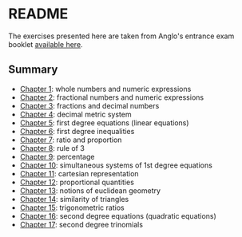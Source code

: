 # README

The exercises presented here are taken from Anglo's entrance exam booklet [available here](https://www.academia.edu/33245222/Anglo_apostila_zero_math).

## Summary

- [Chapter 1](./chapter01.md): whole numbers and numeric expressions
- [Chapter 2](no-link): fractional numbers and numeric expressions
- [Chapter 3](no-link): fractions and decimal numbers
- [Chapter 4](no-link): decimal metric system
- [Chapter 5](no-link): first degree equations (linear equations)
- [Chapter 6](no-link): first degree inequalities
- [Chapter 7](no-link): ratio and proportion
- [Chapter 8](no-link): rule of 3
- [Chapter 9](no-link): percentage
- [Chapter 10](no-link): simultaneous systems of 1st degree equations
- [Chapter 11](no-link): cartesian representation
- [Chapter 12](no-link): proportional quantities
- [Chapter 13](no-link): notions of euclidean geometry
- [Chapter 14](no-link): similarity of triangles
- [Chapter 15](no-link): trigonometric ratios
- [Chapter 16](no-link): second degree equations (quadratic equations)
- [Chapter 17](no-link): second degree trinomials